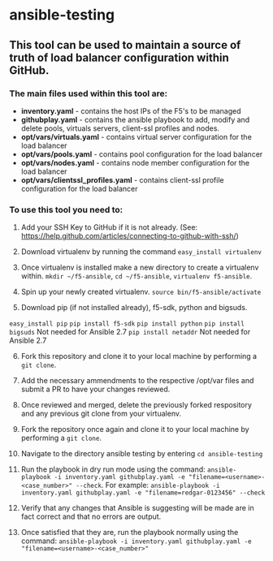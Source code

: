 # ansible-testing

## This tool can be used to maintain a source of truth of load balancer configuration within GitHub.

### The main files used within this tool are:

- **inventory.yaml** - contains the host IPs of the F5's to be managed
- **githubplay.yaml** - contains the ansible playbook to add, modify and delete pools, virtuals servers, client-ssl profiles and nodes.
- **opt/vars/virtuals.yaml** - contains virtual server configuration for the load balancer
- **opt/vars/pools.yaml** - contains pool configuration for the load balancer
- **opt/vars/nodes.yaml** - contains node member configuration for the load balancer
- **opt/vars/clientssl_profiles.yaml** - contains client-ssl profile configuration for the load balancer

### To use this tool you need to:

1) Add your SSH Key to GitHub if it is not already. (See: https://help.github.com/articles/connecting-to-github-with-ssh/)

2) Download virtualenv by running the command `easy_install virtualenv`

3) Once virtualenv is installed make a new directory to create a virtualenv within. `mkdir ~/f5-ansible`, `cd ~/f5-ansible`, `virtualenv f5-ansible`.

4) Spin up your newly created virtualenv. `source bin/f5-ansible/activate`

5) Download pip (if not installed already), f5-sdk, python and bigsuds.

`easy_install pip`
`pip install f5-sdk`
`pip install python`
`pip install bigsuds` Not needed for Ansible 2.7
`pip install netaddr` Not needed for Ansible 2.7

6) Fork this repository and clone it to your local machine by performing a `git clone`.

7) Add the necessary ammendments to the respective /opt/var files and submit a PR to have your changes reviewed.

8) Once reviewed and merged, delete the previously forked respository and any previous git clone from your virtualenv.

9) Fork the repository once again and clone it to your local machine by performing a `git clone`.

10) Navigate to the directory ansible testing by entering `cd ansible-testing`

11) Run the playbook in dry run mode using the command: `ansible-playbook -i inventory.yaml githubplay.yaml -e "filename=<username>-<case_number>" --check`. For example: `ansible-playbook -i inventory.yaml githubplay.yaml -e "filename=redgar-0123456" --check`

12) Verify that any changes that Ansible is suggesting will be made are in fact correct and that no errors are output.

13) Once satisfied that they are, run the playbook normally using the command: `ansible-playbook -i inventory.yaml githubplay.yaml -e "filename=<username>-<case_number>"`
